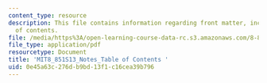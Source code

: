 ```yaml
---
content_type: resource
description: This file contains information regarding front matter, including table
  of contents.
file: /media/https%3A/open-learning-course-data-rc.s3.amazonaws.com/8-851-effective-field-theory-spring-2013/0e45a63c276db9bd13f1c16cea39b796_MIT8_851S13_Content.pdf
file_type: application/pdf
resourcetype: Document
title: 'MIT8_851S13_Notes_Table of Contents '
uid: 0e45a63c-276d-b9bd-13f1-c16cea39b796
---
```


